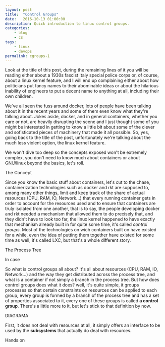 ```yaml
---
layout: post
title:  "Control Groups"
date:   2016-10-13 01:00:00
description: Quick introduction to linux control groups.
categories:
    - blog
    - cs
tags:
    - linux
    - devops
permalink: cgroups-1
---
```


Look at the title of this post, during the remaining lines of it you will be reading either about a 1930s fascist Italy special police 
corps or, of course, about a linux kernel feature, and I will end up complaining either about how politicians put fancy names to their 
abominable ideas or about the hilarious inability of engineers to put a decent name to anything at all, including their own children.

We've all seen the fuss around docker, lots of people have been talking about it in the recent years and some of them even know what they're 
talking about. Jokes aside, docker, and in general containers, whether you care or not, are heavily disrupting the scene and I 
just thought some of you might be interested in getting to know a little bit about some of the clever and sofisticated pieces of machinery 
that made it all possible. So, yes, going back to the title of the post, unfortunately we're talking about the much less violent option, 
the linux kernel feature.

We won't dive too deep so the concepts exposed won't be extremely complex, you don't need to know much about containers or about GNU/linux 
beyond the basics, let's roll.


The Concept

Since you know the basic stuff about containers, let's cut to the chase, containerization technologies such as docker and rkt are supposed to,
among many other things, limit and keep track of the share of actual resources (CPU, RAM, IO, Network...) that every running container gets 
in order to account for the resources used and to ensure that containers are truly isolated from one another, that is to say, the people developing docker 
and rkt needed a mechanism that allowed them to do precisely that, and they didn't have to look too far, the linux kernel happened to have exactly 
that mechanism already built in for quite some time, it's called *control groups*. Most of the technologies on wich containers built on have 
existed for a while, even the idea of putting them together have existed for some time as well, it's called LXC, but that's a whole different story.


The Process Tree

In case

So what is control groups all about? It's all about resources (CPU, RAM, IO, Network...) and the way they get distributed across the process tree, 
and what is a container if not simply a branch in the process tree. But how does control groups does what it does? well, it's quite simple, 
it groups processes so that certain constraints on resources can be applied to each group, every group is formed by a branch of the process tree and 
has a set of properties associated to it, every one of these groups is called **a control group**. There's a little more to it, but let's stick to that 
definition by now.

DIAGRAMA




First, it does not deal with resources at all, it simply offers an interface to be used by the **subsystems** that actually do deal with resources.






Hands on

